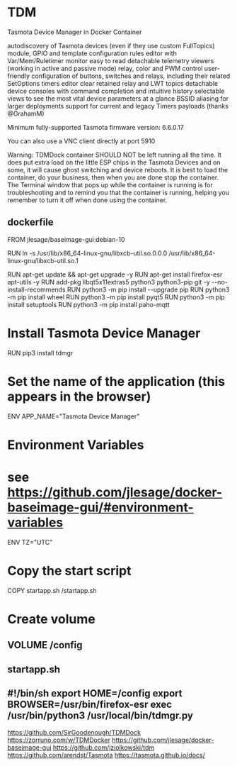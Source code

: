 # TDM
Tasmota Device Manager in Docker Container

autodiscovery of Tasmota devices (even if they use custom FullTopics)
module, GPIO and template configuration
rules editor with Var/Mem/Ruletimer monitor
easy to read detachable telemetry viewers (working in active and passive mode)
relay, color and PWM control
user-friendly configuration of buttons, switches and relays, including their related SetOptions
timers editor
clear retained relay and LWT topics
detachable device consoles with command completion and intuitive history
selectable views to see the most vital device parameters at a glance
BSSID aliasing for larger deployments
support for current and legacy Timers payloads (thanks @GrahamM)

Minimum fully-supported Tasmota firmware version: 6.6.0.17

You can also use a VNC client directly at port 5910

Warning:
TDMDock container SHOULD NOT be left running all the time. It does put extra load on the little ESP chips in the Tasmota Devices and on some, it will cause ghost switching and device reboots. It is best to load the container, do your business, then when you are done stop the container. The Terminal window that pops up while the container is running is for troubleshooting and to remind you that the container is running, helping you remember to turn it off when done using the container.



dockerfile
---------------------------------------------------------------------------------------------------
FROM jlesage/baseimage-gui:debian-10

RUN ln -s /usr/lib/x86_64-linux-gnu/libxcb-util.so.0.0.0 /usr/lib/x86_64-linux-gnu/libxcb-util.so.1

RUN apt-get update && apt-get upgrade -y
RUN apt-get install firefox-esr apt-utils -y
RUN add-pkg libqt5x11extras5 python3 python3-pip git -y --no-install-recommends
RUN python3 -m pip install --upgrade pip
RUN python3 -m pip install wheel
RUN python3 -m pip install pyqt5
RUN python3 -m pip install setuptools
RUN python3 -m pip install paho-mqtt

# Install Tasmota Device Manager
RUN pip3 install tdmgr

# Set the name of the application (this appears in the browser)
ENV APP_NAME="Tasmota Device Manager"

# Environment Variables
# see https://github.com/jlesage/docker-baseimage-gui/#environment-variables
ENV TZ="UTC"

# Copy the start script
COPY startapp.sh /startapp.sh

# Create volume
VOLUME /config
---------------------------------------------------------------------------------------------------

startapp.sh
---------------------------------------------------------------------------------------------------
#!/bin/sh
export HOME=/config
export BROWSER=/usr/bin/firefox-esr
exec /usr/bin/python3 /usr/local/bin/tdmgr.py
---------------------------------------------------------------------------------------------------


https://github.com/SirGoodenough/TDMDock
https://zorruno.com/w/TDMDocker
https://github.com/jlesage/docker-baseimage-gui
https://github.com/jziolkowski/tdm
https://github.com/arendst/Tasmota
https://tasmota.github.io/docs/
